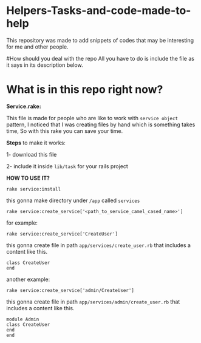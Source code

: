 # Helpers-Tasks-and-code-made-to-help
This repository was made to add snippets of codes that may be interesting for me and other people.

#How should you deal with the repo
All you have to do is include the file as it says in its description below.

# What is in this repo right now?
**Service.rake:**

This file is made for people who are like to work with `service object` pattern, I noticed that I was creating files by hand which
is something takes time, So with this rake you can save your time.

**Steps** to make it works:

1- download this file

2- include it inside `lib/task` for your rails project

**HOW TO USE IT?**

    rake service:install
    
this gonna make directory under `/app` called `services`

    rake service:create_service['<path_to_service_camel_cased_name>']
    
for example:

    rake service:create_service['CreateUser']
    
this gonna create file in path `app/services/create_user.rb` that includes a content like this.

    class CreateUser
    end
    
another example:

    rake service:create_service['admin/CreateUser']
    
this gonna create file in path `app/services/admin/create_user.rb` that includes a content like this.

    module Admin
    class CreateUser
    end
    end
